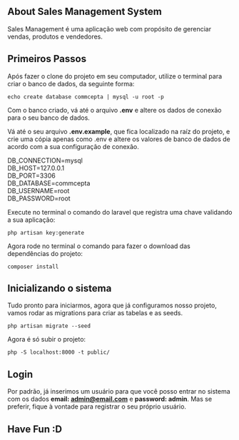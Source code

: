 ## About Sales Management System

Sales Management é uma aplicação web com propósito de gerenciar vendas, produtos e vendedores.

## Primeiros Passos

Após fazer o clone do projeto em seu computador, utilize o terminal para criar o banco de dados, da seguinte forma:

`echo create database commcepta | mysql -u root -p`

Com o banco criado, vá até o arquivo **.env** e altere os dados de conexão para o seu banco de dados.

Vá até o seu arquivo **.env.example**, que fica localizado na raíz do projeto, e crie uma cópia apenas como .env e altere os valores de banco de dados de acordo com a sua configuração de conexão.

DB_CONNECTION=mysql <br/>
DB_HOST=127.0.0.1 <br/>
DB_PORT=3306 <br/>
DB_DATABASE=commcepta <br/>
DB_USERNAME=root <br/>
DB_PASSWORD=root


Execute no terminal o comando do laravel que registra uma chave validando a sua aplicação:

`php artisan key:generate`


Agora rode no terminal o comando para fazer o download das dependências do projeto:

`composer install`


## Inicializando o sistema

Tudo pronto para iniciarmos, agora que já configuramos nosso projeto, vamos rodar as migrations para criar as tabelas e as seeds.

`php artisan migrate --seed`

Agora é só subir o projeto:

`php -S localhost:8000 -t public/`

## Login

Por padrão, já inserimos um usuário para que você posso entrar no sistema com os dados **email: admin@email.com** e **password: admin**. Mas se preferir, fique à vontade para registrar o seu próprio usuário.

## Have Fun :D
